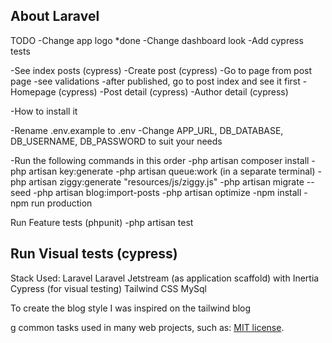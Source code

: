 ## About Laravel

TODO
-Change app logo *done
-Change dashboard look
-Add cypress tests

-See index posts (cypress)
-Create post (cypress)
	-Go to page from post page
	-see validations
	-after published, go to post index and see it first
-Homepage (cypress)
-Post detail (cypress)
-Author detail (cypress)

-How to install it

-Rename .env.example to .env 
-Change APP_URL, DB_DATABASE, DB_USERNAME, DB_PASSWORD to suit your needs

-Run the following commands in this order
-php artisan composer install
-php artisan key:generate
-php artisan queue:work (in a separate terminal)
-php artisan ziggy:generate "resources/js/ziggy.js"
-php artisan migrate --seed 
-php artisan blog:import-posts
-php artisan optimize
-npm install
-npm run production


Run Feature tests (phpunit)
-php artisan test

Run Visual tests (cypress)
-

Stack Used:
Laravel
Laravel Jetstream (as application scaffold) with Inertia
Cypress (for visual testing)
Tailwind CSS
MySql

To create the blog style I was inspired on the tailwind blog 

g common tasks used in many web projects, such as:
[MIT license](https://opensource.org/licenses/MIT).

